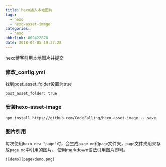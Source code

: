 ```yaml
---
title: hexo插入本地图片
tags:
  - hexo
  - hexo-asset-image
categories:
  - hexo
abbrlink: 809422878
date: 2018-04-05 19:37:28
---
```

hexo博客引用本地图片并提交
<!-- more -->
### 修改_config.yml
找到post_asset_folder设置为true
```
post_asset_folder: true
```
### 安装hexo-asset-image
``` 
npm install https://github.com/CodeFalling/hexo-asset-image -- save
```

### 图片引用
每次使用`hexo new "page"`时，会生成`page.md`和`page`文件夹，`page`文件夹用来存放`page.md`中引用的图片。
使用markdown语法引用图片即可。
```
![demo](page\demo.png)
```

